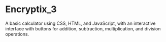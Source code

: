 # Encryptix_3

A basic calculator using CSS, HTML, and JavaScript, 
with an interactive interface with buttons for 
addition, subtraction, multiplication, and division operations.
